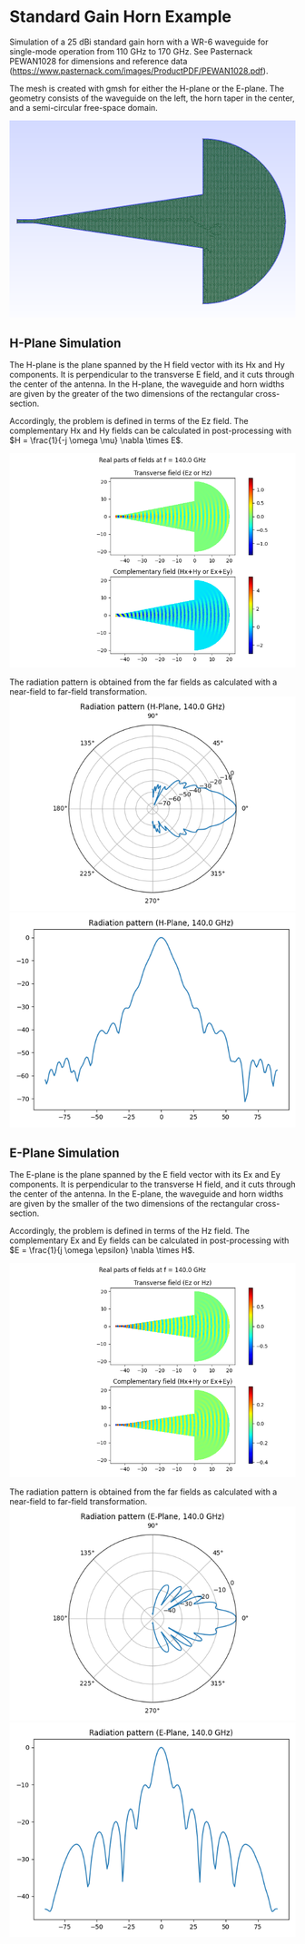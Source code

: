 # Standard Gain Horn Example
Simulation of a 25 dBi standard gain horn with a WR-6 waveguide for single-mode operation from 110 GHz to 170 GHz.
See Pasternack PEWAN1028 for dimensions and reference data (https://www.pasternack.com/images/ProductPDF/PEWAN1028.pdf).

The mesh is created with gmsh for either the H-plane or the E-plane. 
The geometry consists of the waveguide on the left, the horn taper in the center, and a semi-circular free-space domain.

![mesh](mesh_e-plane.png)

## H-Plane Simulation
The H-plane is the plane spanned by the H field vector with its Hx and Hy components. 
It is perpendicular to the transverse E field, and it cuts through the center of the antenna.
In the H-plane, the waveguide and horn widths are given by the greater of the two dimensions of the rectangular cross-section.

Accordingly, the problem is defined in terms of the Ez field. 
The complementary Hx and Hy fields can be calculated in post-processing with $H = \frac{1}{-j \omega \mu} \nabla \times E$.

![H-plane fields](horn_h-plane_fields.png)

The radiation pattern is obtained from the far fields as calculated with a near-field to far-field transformation.
![H-plane polar pattern](horn_h-plane_pattern_polar.png)
![H-plane rectangular pattern](horn_h-plane_pattern_rect.png)

## E-Plane Simulation
The E-plane is the plane spanned by the E field vector with its Ex and Ey components. 
It is perpendicular to the transverse H field, and it cuts through the center of the antenna.
In the E-plane, the waveguide and horn widths are given by the smaller of the two dimensions of the rectangular cross-section.

Accordingly, the problem is defined in terms of the Hz field. 
The complementary Ex and Ey fields can be calculated in post-processing with $E = \frac{1}{j \omega \epsilon} \nabla \times H$.

![E-plane fields](horn_e-plane_fields.png)

The radiation pattern is obtained from the far fields as calculated with a near-field to far-field transformation.
![E-plane polar pattern](horn_e-plane_pattern_polar.png)
![E-plane rectangular pattern](horn_e-plane_pattern_rect.png)

